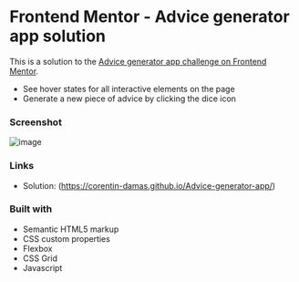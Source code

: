 # Frontend Mentor - Advice generator app solution

This is a solution to the [Advice generator app challenge on Frontend Mentor](https://www.frontendmentor.io/challenges/advice-generator-app-QdUG-13db). 
- See hover states for all interactive elements on the page
- Generate a new piece of advice by clicking the dice icon

### Screenshot

![image](https://github.com/Corentin-Damas/Advice-generator-app/assets/100703359/42a0211f-bd81-4e7d-9e83-23f43f271357)


### Links

- Solution: (https://corentin-damas.github.io/Advice-generator-app/)

### Built with

- Semantic HTML5 markup
- CSS custom properties
- Flexbox
- CSS Grid
- Javascript

